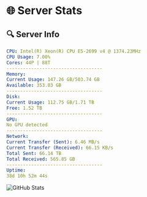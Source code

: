 # 🌐 Server Stats
## 🔍 Server Info
```yaml
CPU: Intel(R) Xeon(R) CPU E5-2699 v4 @ 1374.23MHz
CPU Usage: 7.00%
Cores: 44P | 88T
-----------------------------------
Memory:
Current Usage: 147.26 GB/503.74 GB
Available: 353.03 GB
-----------------------------------
Disk:
Current Usage: 112.75 GB/1.71 TB
Free: 1.52 TB
-----------------------------------
GPU:
No GPU detected
-----------------------------------
Network:
Current Transfer (Sent): 6.46 MB/s
Current Transfer (Received): 66.15 KB/s
Total Sent: 66.14 TB
Total Received: 565.85 GB
-----------------------------------
Uptime:
38d 10h 52m 44s
```
![GitHub Stats](https://img.shields.io/badge/Updated-2025-04-15_08:15:33-blue)